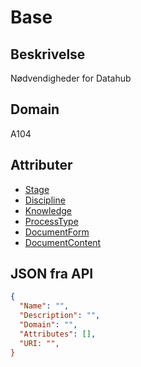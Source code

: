 # Base

## Beskrivelse

Nødvendigheder for Datahub

## Domain

A104

## Attributer

- [Stage](../../Attributes/Stage.html)
- [Discipline](../../Attributes/Discipline.html)
- [Knowledge](../../Attributes/Knowledge.html)
- [ProcessType](../../Attributes/ProcessType.html)
- [DocumentForm](../../Attributes/DocumentForm.html)
- [DocumentContent](../../Attributes/DocumentContent.html)

## JSON fra API

```json
{
  "Name": "",
  "Description": "",
  "Domain": "",
  "Attributes": [],
  "URI: "",
}
```
